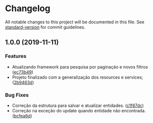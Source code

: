 # Changelog

All notable changes to this project will be documented in this file. See [standard-version](https://github.com/conventional-changelog/standard-version) for commit guidelines.

## 1.0.0 (2019-11-11)


### Features

* Atualizando framework para pesquisa por paginação e novos filtros ([ec73b49](https://github.com/danielso2007/starwarsapi/commit/ec73b493b3f3de79d6b96e46e757ed7973a636b0))
* Projeto finalizado com a generalização dos resources e services; ([2b9463d](https://github.com/danielso2007/starwarsapi/commit/2b9463d4e55066269608be018bb26699f5b29270))


### Bug Fixes

* Correção da estrutura para salvar e atualizar entidades. ([c1f87dc](https://github.com/danielso2007/starwarsapi/commit/c1f87dc7ee76d7ae7a4430f42b48532768ccb0d2))
* Correção na exceção do update quando entidade não encontrada. ([bcfea6d](https://github.com/danielso2007/starwarsapi/commit/bcfea6d82c6bd7f310f3d386b6e9e8dd2d47bf42))
